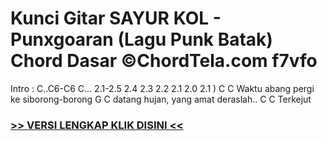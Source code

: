 
 # Kunci Gitar SAYUR KOL - Punxgoaran (Lagu Punk Batak) Chord Dasar ©ChordTela.com f7vfo


Intro : C..C6-C6 C... 2.1-2.5 2.4 2.3 2.2 2.1 2.0 2.1 ) C C Waktu abang pergi ke siborong-borong G C datang hujan, yang amat deraslah.. C C Terkejut

###  <a href="https://shortlighzx.web.app?sq=Kunci Gitar SAYUR KOL - Punxgoaran (Lagu Punk Batak) Chord Dasar ©ChordTela.com"> >> VERSI LENGKAP KLIK DISINI << </a>

